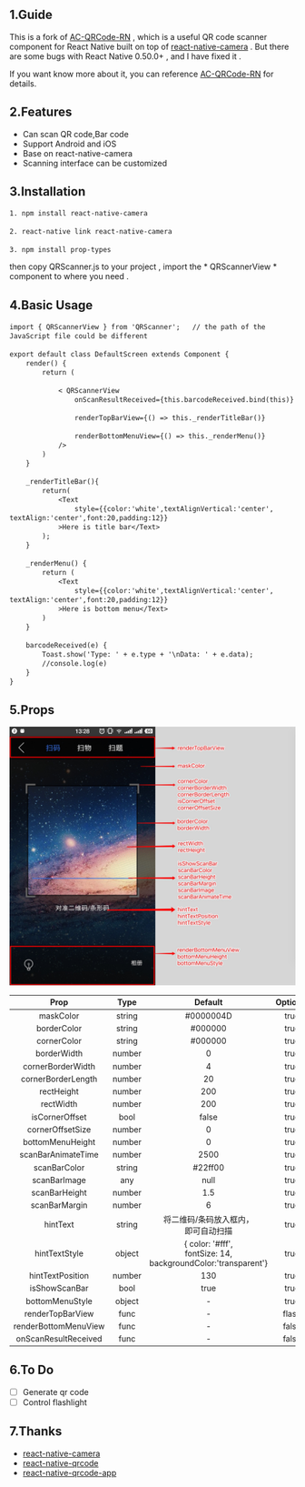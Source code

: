 ## 1.Guide
This is a fork of [AC-QRCode-RN](https://github.com/MarnoDev/AC-QRCode-RN) , which is a useful QR code scanner component for React Native built on top of [react-native-camera](https://github.com/lwansbrough/react-native-camera) . But there are some bugs with React Native 0.50.0+ , and I have fixed it .

If you want know more about it, you can reference [AC-QRCode-RN](https://github.com/MarnoDev/AC-QRCode-RN) for details.


## 2.Features

- Can scan QR code,Bar code
- Support Android and iOS 
- Base on react-native-camera
- Scanning interface can be customized

## 3.Installation
```
1. npm install react-native-camera

2. react-native link react-native-camera

3. npm install prop-types

```
then copy QRScanner.js to your project , import  the * QRScannerView *  component to where you need .


## 4.Basic Usage
```
import { QRScannerView } from 'QRScanner';   // the path of the JavaScript file could be different

export default class DefaultScreen extends Component {
    render() {
        return (

            < QRScannerView
                onScanResultReceived={this.barcodeReceived.bind(this)}

                renderTopBarView={() => this._renderTitleBar()}

                renderBottomMenuView={() => this._renderMenu()}
            />
        )
    }

    _renderTitleBar(){
        return(
            <Text
                style={{color:'white',textAlignVertical:'center', textAlign:'center',font:20,padding:12}}
            >Here is title bar</Text>
        );
    }

    _renderMenu() {
        return (
            <Text
                style={{color:'white',textAlignVertical:'center', textAlign:'center',font:20,padding:12}}
            >Here is bottom menu</Text>
        )
    }

    barcodeReceived(e) {
        Toast.show('Type: ' + e.type + '\nData: ' + e.data);
        //console.log(e)
    }
}
```
## 5.Props

![](https://github.com/ztMalone/react-native-qrcode-scanner/blob/master/screenshots/qrcode-scanner-props.jpg)

|Prop|Type|Default|Optional|
|:--:|:--:|:--:|:--:|
|maskColor|string|#0000004D|true|
|borderColor|string|#000000|true|
|cornerColor|string|#000000|true|
|borderWidth|number|0|true|
|cornerBorderWidth|number|4|true|
|cornerBorderLength|number|20|true|
|rectHeight|number|200|true|
|rectWidth|number|200|true|
|isCornerOffset|bool|false|true|
|cornerOffsetSize|number|0|true|
|bottomMenuHeight|number|0|true|
|scanBarAnimateTime|number|2500|true|
|scanBarColor|string|#22ff00|true|
|scanBarImage|any|null|true|
|scanBarHeight|number|1.5|true|
|scanBarMargin|number|6|true|
|hintText|string|将二维码/条码放入框内，</br>即可自动扫描|true|
|hintTextStyle|object|{ color: '#fff', </br>fontSize: 14,</br>backgroundColor:'transparent'}|true|
|hintTextPosition|number|130|true|
|isShowScanBar|bool|true|true|
|bottomMenuStyle|object|-|true|
|renderTopBarView|func|-|flase|
|renderBottomMenuView|func|-|false|
|onScanResultReceived|func|-|false|

## 6.To Do

- [ ] Generate qr code
- [ ] Control flashlight

## 7.Thanks

- [react-native-camera](https://github.com/lwansbrough/react-native-camera)
- [react-native-qrcode](https://github.com/cssivision/react-native-qrcode)
- [react-native-qrcode-app](https://github.com/insiderdev/react-native-qrcode-app)
